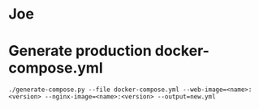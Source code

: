 # Joe

# Generate production docker-compose.yml 

```
./generate-compose.py --file docker-compose.yml --web-image=<name>:<version> --nginx-image=<name>:<version> --output=new.yml
```
